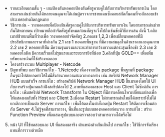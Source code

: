 <Border Breaker: The Raider of South>

- รายละเอียดเกมสั้น ๆ -
เกมป้องกันหอคอยป้องกันศัตรูควบคู่ไปกับการบริหารทรัพยากรเงิน โดยสามารถเล่นช่วยกันได้หลายคนคุณจะได้เล่นผู้ตรวจการชายแดนซึ่งคอยสกัดกั้นคนที่จะลักลอบเข้าประเทศอย่างผิดกฏหมาย
- วิธีการเล่น -
วางหอคอยเพื่อป้องกันศัตรูควบคู่ไปกับการบริหารทรัพยากรเงิน โดยสามารถเล่นช่วยกันได้หลายคน เป้าหมายคือกำจัดศัตรูทั้งหมดก่อนศัตรูจะวิ่งไปถึงเช้นชัยมีวิธีการเล่น ดังนี้
1.คลิกเมาส์ซ้ายบนพื้นที่ว่างเพื่อ วางหอคอยกำจัดศัตรู
2.กดเลข 1,2,3 เพื่อเปลี่ยนหอคอยที่มีประสิทธิภาพและราคาที่ต่างกัน
  2.1 เลข 1 หอคอยพื้นฐาน ที่มีความสมดุลในด้านราคาและคุณภาพ
  2.2 เลข 2 หอคอยปริซึม มีความรุนแรงและระยะทำการกว้างขวางแต่กระสุนเชื่องช้า
  2.3 เลข 3 หอคอยโลหิต มีความเร็วแต่ไม่รุนแรงและระยะการยิงที่น้อย
3.คลิกที่ปุ่ม GOLD++ เพื่อเพิ่มทรัพยากรเงินที่ใช้สร้างหอคอย
- โครงสร้างระบบ Multiplayer -
Netcode
- ปัญหาที่พบ และวิธีการแก้ไข -
1.Netcode เนื่องจากเป็น package พื้นฐานที่ package อื่นๆนำไปต่อยอดทำให้ไม่มีสิ่งอำนวยความสะดวกบางอย่าง เช่น สคริปต์ Network Manager HUB แบบสำเร็จ
การแก้ไข : สร้างสคริปต์ Network Manager HUB ขึ้นมาเองโดยใช้ UI กับการสร้างปุ่มกดแล้วฝังสคริปต์ลงไป
2.ภาพที่แสดงผลของ Host และ Client ไม่ซิงค์กัน
การแก้ไข : เพิ่มสคริปต์ Network Transform ใน Object ที่มีการเคลื่อนไหวเปลี่ยนแปลงเพื่อให้แสดงผลกับทั้ง Host และ Client
3.เมื่อกด Restart ไม่สามารถเล่นใหม่ได้เพราะยังไม่ได้ยกเลิกการเชื่อมต่อ Server
การแก้ไข : เพิ่มโค้ดลงในคำสั่งกดปุ่ม Restart ให้ตัดการเชื่อมต่อกับ Server 
4.ไม่รู้จุดที่สามารถวาง, พื้นที่และรูปแบบของหอคอยก่อนวาง
การแก้ไข : สร้าง Function Preview เพื่อแสดงรูปแบบและตรวจสอบว่าสามารถวางได้หรือไม่ 
5. หน้า UI ที่ใช้ทดสอบและ UI ที่แสดงผลจริง ตำแหน่งต่างกันเกินไป
การแก้ไข : ใช้วิธีการจัดเรียงแทนที่การวางด้วยมือ
